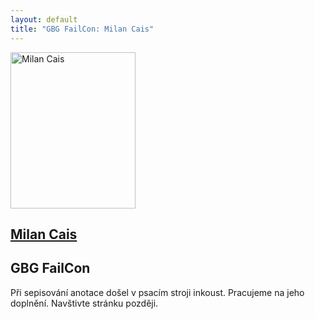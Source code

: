 ```yaml
---
layout: default
title: "GBG FailCon: Milan Cais" 
---
```


<section id="speakers" class="row speakers-detail">
  <div class="speaker failcon span3 nohover">
    <a href="http://www.tatabojs.cz">
      <img src="/data/imgs/recnici/milan-cais.jpg" width="200" height="250" alt="Milan Cais" />
      <div class="info">
        <h2>Milan Cais</h2>
      </div>
    </a>  
  </div>
  <div class="span9 talk-info">
    <h1>GBG FailCon</h1>
    <p>Při sepisování anotace došel v psacím stroji inkoust. Pracujeme na jeho doplnění. Navštivte stránku později.</p>
  </div>
</section>